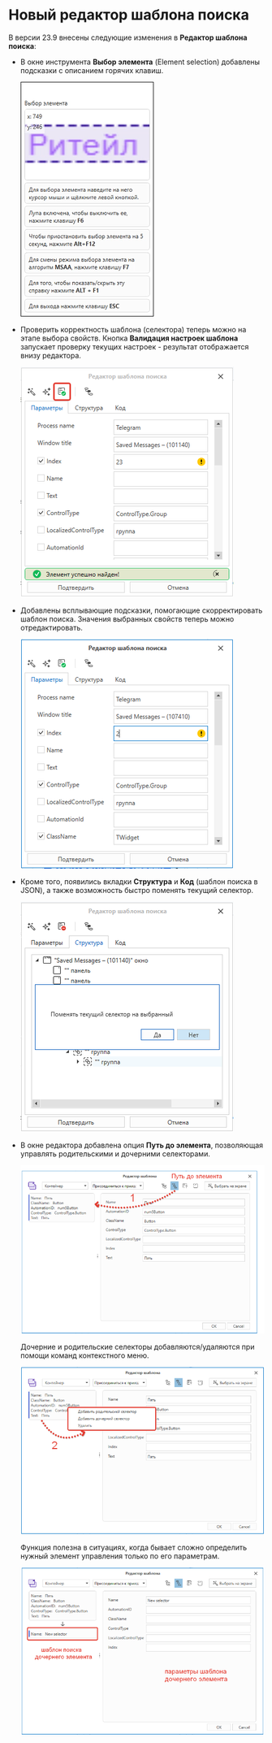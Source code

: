 # Новый редактор шаблона поиска

В версии 23.9 внесены следующие изменения в **Редактор шаблона поиска**:

* В окне инструмента **Выбор элемента** (Element selection) добавлены подсказки с описанием горячих клавиш. 
  
  ![](<../../../.gitbook/assets/picker-3.png>)

* Проверить корректность шаблона (селектора) теперь можно на этапе выбора свойств. Кнопка **Валидация настроек шаблона** запускает проверку текущих настроек - результат отображается внизу редактора. 

  ![](<../../../.gitbook/assets/search settings validation.png>)  
   
* Добавлены всплывающие подсказки, помогающие скорректировать шаблон поиска. Значения выбранных свойств теперь можно отредактировать.
  
  ![](<../../../.gitbook/assets/edit-value-in-pattern-editor.png>)

* Кроме того, появились вкладки **Структура** и **Код** (шаблон поиска в JSON), а также возможность быстро поменять текущий селектор.

  ![](<../../../.gitbook/assets/structure-tub-in-editor.png>)

* В окне редактора добавлена опция **Путь до элемента**, позволяющая управлять родительскими и дочерними селекторами. 

  ![](<../../../.gitbook/assets/button-path-to-element-in-editor-pattern.png>)

  Дочерние и родительские селекторы добавляются/удаляются при помощи команд контекстного меню.

  ![](<../../../.gitbook/assets/daughter-selector-context-menu.png>)

  Функция полезна в ситуациях, когда бывает сложно определить нужный элемент управления только по его параметрам.

  ![](<../../../.gitbook/assets/parameters-daughter-selector.png>)

  
